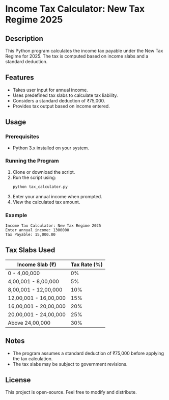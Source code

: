 # Income Tax Calculator: New Tax Regime 2025

## Description
This Python program calculates the income tax payable under the New Tax Regime for 2025. The tax is computed based on income slabs and a standard deduction.

## Features
- Takes user input for annual income.
- Uses predefined tax slabs to calculate tax liability.
- Considers a standard deduction of ₹75,000.
- Provides tax output based on income entered.

## Usage
### Prerequisites
- Python 3.x installed on your system.

### Running the Program
1. Clone or download the script.
2. Run the script using:
   ```bash
   python tax_calculator.py
   ```
3. Enter your annual income when prompted.
4. View the calculated tax amount.

### Example
```
Income Tax Calculator: New Tax Regime 2025
Enter annual income: 1300000
Tax Payable: 15,000.00
```

## Tax Slabs Used
| Income Slab (₹) | Tax Rate (%) |
|---------------|------------|
| 0 - 4,00,000 | 0% |
| 4,00,001 - 8,00,000 | 5% |
| 8,00,001 - 12,00,000 | 10% |
| 12,00,001 - 16,00,000 | 15% |
| 16,00,001 - 20,00,000 | 20% |
| 20,00,001 - 24,00,000 | 25% |
| Above 24,00,000 | 30% |

## Notes
- The program assumes a standard deduction of ₹75,000 before applying the tax calculation.
- The tax slabs may be subject to government revisions.

## License
This project is open-source. Feel free to modify and distribute.


